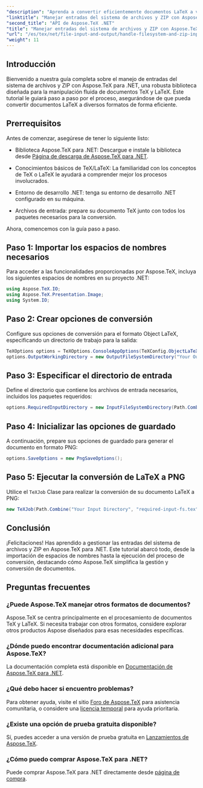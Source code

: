 ```yaml
---
"description": "Aprenda a convertir eficientemente documentos LaTeX a varios formatos a través de pasos fáciles de seguir, que incluyen la configuración de opciones de conversión, la especificación de directorios de entrada y la ejecución de conversiones."
"linktitle": "Manejar entradas del sistema de archivos y ZIP con Aspose.TeX para .NET"
"second_title": "API de Aspose.TeX .NET"
"title": "Manejar entradas del sistema de archivos y ZIP con Aspose.TeX para .NET"
"url": "/es/tex/net/file-input-and-output/handle-filesystem-and-zip-inputs/"
"weight": 11
---
```


## Introducción

Bienvenido a nuestra guía completa sobre el manejo de entradas del sistema de archivos y ZIP con Aspose.TeX para .NET, una robusta biblioteca diseñada para la manipulación fluida de documentos TeX y LaTeX. Este tutorial le guiará paso a paso por el proceso, asegurándose de que pueda convertir documentos LaTeX a diversos formatos de forma eficiente.

## Prerrequisitos

Antes de comenzar, asegúrese de tener lo siguiente listo:

- Biblioteca Aspose.TeX para .NET: Descargue e instale la biblioteca desde [Página de descarga de Aspose.TeX para .NET](https://releases.aspose.com/tex/net/).
  
- Conocimientos básicos de TeX/LaTeX: La familiaridad con los conceptos de TeX o LaTeX le ayudará a comprender mejor los procesos involucrados.

- Entorno de desarrollo .NET: tenga su entorno de desarrollo .NET configurado en su máquina.

- Archivos de entrada: prepare su documento TeX junto con todos los paquetes necesarios para la conversión.

Ahora, comencemos con la guía paso a paso.

## Paso 1: Importar los espacios de nombres necesarios

Para acceder a las funcionalidades proporcionadas por Aspose.TeX, incluya los siguientes espacios de nombres en su proyecto .NET:

```csharp
using Aspose.TeX.IO;
using Aspose.TeX.Presentation.Image;
using System.IO;
```

## Paso 2: Crear opciones de conversión

Configure sus opciones de conversión para el formato Object LaTeX, especificando un directorio de trabajo para la salida:

```csharp
TeXOptions options = TeXOptions.ConsoleAppOptions(TeXConfig.ObjectLaTeX);
options.OutputWorkingDirectory = new OutputFileSystemDirectory("Your Output Directory");
```

## Paso 3: Especificar el directorio de entrada

Define el directorio que contiene los archivos de entrada necesarios, incluidos los paquetes requeridos:

```csharp
options.RequiredInputDirectory = new InputFileSystemDirectory(Path.Combine("Your Input Directory", "packages"));
```

## Paso 4: Inicializar las opciones de guardado

A continuación, prepare sus opciones de guardado para generar el documento en formato PNG:

```csharp
options.SaveOptions = new PngSaveOptions();
```

## Paso 5: Ejecutar la conversión de LaTeX a PNG

Utilice el `TeXJob` Clase para realizar la conversión de su documento LaTeX a PNG:

```csharp
new TeXJob(Path.Combine("Your Input Directory", "required-input-fs.tex"), new ImageDevice(), options).Run();
```

## Conclusión

¡Felicitaciones! Has aprendido a gestionar las entradas del sistema de archivos y ZIP en Aspose.TeX para .NET. Este tutorial abarcó todo, desde la importación de espacios de nombres hasta la ejecución del proceso de conversión, destacando cómo Aspose.TeX simplifica la gestión y conversión de documentos.

## Preguntas frecuentes

### ¿Puede Aspose.TeX manejar otros formatos de documentos?

Aspose.TeX se centra principalmente en el procesamiento de documentos TeX y LaTeX. Si necesita trabajar con otros formatos, considere explorar otros productos Aspose diseñados para esas necesidades específicas.

### ¿Dónde puedo encontrar documentación adicional para Aspose.TeX?

La documentación completa está disponible en [Documentación de Aspose.TeX para .NET](https://reference.aspose.com/tex/net/).

### ¿Qué debo hacer si encuentro problemas?

Para obtener ayuda, visite el sitio [Foro de Aspose.TeX](https://forum.aspose.com/c/tex/47) para asistencia comunitaria, o considere una [licencia temporal](https://purchase.conholdate.com/temporary-license/) para ayuda prioritaria.

### ¿Existe una opción de prueba gratuita disponible?

Sí, puedes acceder a una versión de prueba gratuita en [Lanzamientos de Aspose.TeX](https://releases.aspose.com/).

### ¿Cómo puedo comprar Aspose.TeX para .NET?

Puede comprar Aspose.TeX para .NET directamente desde [página de compra](https://purchase.conholdate.com/buy).